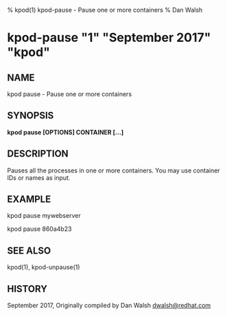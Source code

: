 % kpod(1) kpod-pause - Pause one or more containers
% Dan Walsh
# kpod-pause "1" "September 2017" "kpod"

## NAME
kpod pause - Pause one or more containers

## SYNOPSIS
**kpod pause [OPTIONS] CONTAINER [...]**

## DESCRIPTION
Pauses all the processes in one or more containers.  You may use container IDs or names as input.

## EXAMPLE

kpod pause mywebserver

kpod pause 860a4b23

## SEE ALSO
kpod(1), kpod-unpause(1)

## HISTORY
September 2017, Originally compiled by Dan Walsh <dwalsh@redhat.com>
